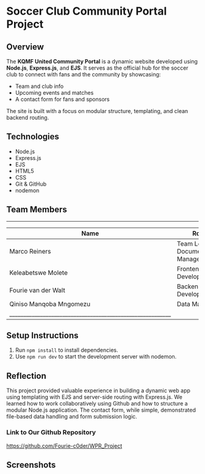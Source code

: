 # Soccer Club Community Portal Project

## Overview
The **KQMF United Community Portal** is a dynamic website developed using **Node.js**, **Express.js**, and **EJS**. It serves as the official hub for the soccer club to connect with fans and the community by showcasing:
- Team and club info
- Upcoming events and matches
- A contact form for fans and sponsors

The site is built with a focus on modular structure, templating, and clean backend routing.

## Technologies
- Node.js
- Express.js
- EJS
- HTML5
- CSS
- Git & GitHub 
- nodemon

## Team Members
____________________________________________________________
|Name                    |Role                             |
|------------------------|---------------------------------|
|Marco Reiners           |Team Lead & Documentation Manager|
|Keleabetswe Molete      |Frontend Developer               |
|Fourie van der Walt     |Backend Developer                |
|Qiniso Manqoba Mngomezu |Data Manager                     |
|__________________________________________________________|
## Setup Instructions

1. Run `npm install` to install dependencies.
2. Use `npm run dev` to start the development server with nodemon.

## Reflection 
This project provided valuable experience in building a dynamic web app using templating with EJS and server-side routing with Express.js. We learned how to work collaboratively using Github and how to structure a modular Node.js application. The contact form, while simple, demonstrated file-based data handling and form submission logic.

### Link to Our Github Repository
https://github.com/Fourie-c0der/WPR_Project

## Screenshots



